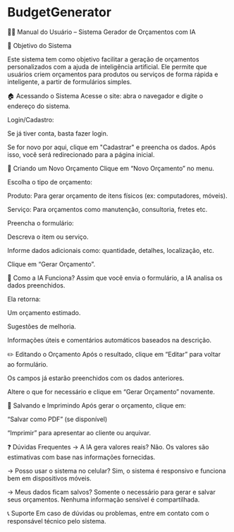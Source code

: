 # BudgetGenerator

🧑‍💻 Manual do Usuário – Sistema Gerador de Orçamentos com IA

📌 Objetivo do Sistema

Este sistema tem como objetivo facilitar a geração de orçamentos personalizados com a ajuda de inteligência artificial. Ele permite que usuários criem orçamentos para produtos ou serviços de forma rápida e inteligente, a partir de formulários simples.

🏠 Acessando o Sistema
Acesse o site: abra o navegador e digite o endereço do sistema.

Login/Cadastro:

Se já tiver conta, basta fazer login.

Se for novo por aqui, clique em "Cadastrar" e preencha os dados. Após isso, você será redirecionado para a página inicial.

🧾 Criando um Novo Orçamento
Clique em “Novo Orçamento” no menu.

Escolha o tipo de orçamento:

Produto: Para gerar orçamento de itens físicos (ex: computadores, móveis).

Serviço: Para orçamentos como manutenção, consultoria, fretes etc.

Preencha o formulário:

Descreva o item ou serviço.

Informe dados adicionais como: quantidade, detalhes, localização, etc.

Clique em “Gerar Orçamento”.

🤖 Como a IA Funciona?
Assim que você envia o formulário, a IA analisa os dados preenchidos.

Ela retorna:

Um orçamento estimado.

Sugestões de melhoria.

Informações úteis e comentários automáticos baseados na descrição.

✏️ Editando o Orçamento
Após o resultado, clique em “Editar” para voltar ao formulário.

Os campos já estarão preenchidos com os dados anteriores.

Altere o que for necessário e clique em “Gerar Orçamento” novamente.

💾 Salvando e Imprimindo
Após gerar o orçamento, clique em:

“Salvar como PDF” (se disponível)

“Imprimir” para apresentar ao cliente ou arquivar.

❓ Dúvidas Frequentes
→ A IA gera valores reais?
Não. Os valores são estimativas com base nas informações fornecidas.

→ Posso usar o sistema no celular?
Sim, o sistema é responsivo e funciona bem em dispositivos móveis.

→ Meus dados ficam salvos?
Somente o necessário para gerar e salvar seus orçamentos. Nenhuma informação sensível é compartilhada.

📞 Suporte
Em caso de dúvidas ou problemas, entre em contato com o responsável técnico pelo sistema.

